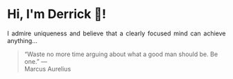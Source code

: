 # Hi, I'm Derrick 👋!
<p align="justify">I admire uniqueness and believe that a clearly focused mind can achieve anything...</p> 
<!-- #quote-start -->
<blockquote>&ldquo;Waste no more time arguing about what a good man should be. Be one.&rdquo; &mdash; <footer>Marcus Aurelius</footer></blockquote>
<!-- #quote-end -->
